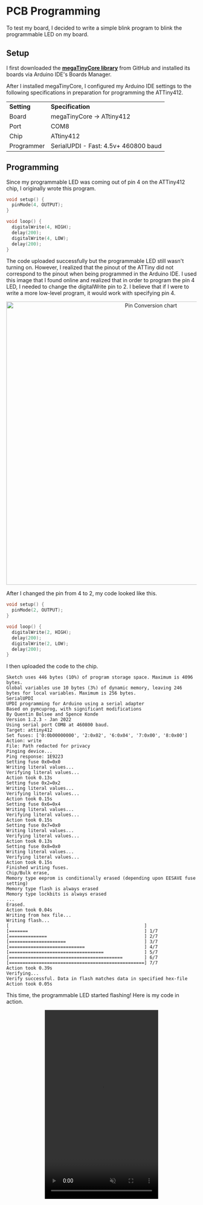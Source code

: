 # PCB Programming

To test my board, I decided to write a simple blink program to blink the programmable LED on my board. 

## Setup

I first downloaded the <a href="https://github.com/SpenceKonde/megaTinyCore/tree/master/">**megaTinyCore library**</a> from GitHub and installed its boards via Arduino IDE's Boards Manager.

After I installed megaTinyCore, I configured my Arduino IDE settings to the following specifications in preparation for programming the ATTiny412.

<center>
<table>
    <tr>
        <td><b>Setting</b></td>
        <td><b>Specification</b></td>
    </tr>
    <tr>
        <td>Board</td>
        <td>megaTinyCore -> ATtiny412</td>
    </tr>
    <tr>
        <td>Port</td>
        <td>COM8</td>
    </tr>
    <tr>
        <td>Chip</td>
        <td>ATtiny412</td>
    </tr>
    <tr>
        <td>Programmer</td>
        <td>SerialUPDI - Fast: 4.5v+ 460800 baud</td>
    </tr>
</table>
</center>

## Programming

Since my programmable LED was coming out of pin 4 on the ATTiny412 chip, I originally wrote this program.

```cpp
void setup() {
  pinMode(4, OUTPUT);
}

void loop() {
  digitalWrite(4, HIGH);
  delay(200);
  digitalWrite(4, LOW);
  delay(200);
}
```

The code uploaded successfully but the programmable LED still wasn't turning on. However, I realized that the pinout of the ATTiny did not correspond to the pinout when being programmed in the Arduino IDE. I used this image that I found online and realized that in order to program the pin 4 LED, I needed to change the digitalWrite pin to 2. I believe that if I were to write a more low-level program, it would work with specifying pin 4.

<center>
<img src="../../../pics/week8/pinConversion.jpg" alt="Pin Conversion chart" width="750"/>
</center>

After I changed the pin from 4 to 2, my code looked like this.

```cpp
void setup() {
  pinMode(2, OUTPUT);
}

void loop() {
  digitalWrite(2, HIGH);
  delay(200);
  digitalWrite(2, LOW);
  delay(200);
}
```
I then uploaded the code to the chip.

<pre><code class="language-none">Sketch uses 446 bytes (10%) of program storage space. Maximum is 4096 bytes.
Global variables use 10 bytes (3%) of dynamic memory, leaving 246 bytes for local variables. Maximum is 256 bytes.
SerialUPDI
UPDI programming for Arduino using a serial adapter
Based on pymcuprog, with significant modifications
By Quentin Bolsee and Spence Konde
Version 1.2.3 - Jan 2022
Using serial port COM8 at 460800 baud.
Target: attiny412
Set fuses: ['0:0b00000000', '2:0x02', '6:0x04', '7:0x00', '8:0x00']
Action: write
File: Path redacted for privacy
Pinging device...
Ping response: 1E9223
Setting fuse 0x0=0x0
Writing literal values...
Verifying literal values...
Action took 0.13s
Setting fuse 0x2=0x2
Writing literal values...
Verifying literal values...
Action took 0.15s
Setting fuse 0x6=0x4
Writing literal values...
Verifying literal values...
Action took 0.15s
Setting fuse 0x7=0x0
Writing literal values...
Verifying literal values...
Action took 0.13s
Setting fuse 0x8=0x0
Writing literal values...
Verifying literal values...
Action took 0.15s
Finished writing fuses.
Chip/Bulk erase,
Memory type eeprom is conditionally erased (depending upon EESAVE fuse setting)
Memory type flash is always erased
Memory type lockbits is always erased
...
Erased.
Action took 0.04s
Writing from hex file...
Writing flash...
[                                                  ]
[=======                                           ] 1/7
[==============                                    ] 2/7
[=====================                             ] 3/7
[============================                      ] 4/7
[===================================               ] 5/7
[==========================================        ] 6/7
[==================================================] 7/7
Action took 0.39s
Verifying...
Verify successful. Data in flash matches data in specified hex-file
Action took 0.05s</code></pre>

This time, the programmable LED started flashing! Here is my code in action.

<center>
<video muted width="300" height="500" controls><source src="../../../pics/week8/blinking.mp4" type="video/mp4" /></video>
</center>